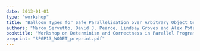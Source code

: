 ```yaml
---
date: 2013-01-01
type: "workshop"
title: "Balloon Types for Safe Parallelisation over Arbitrary Object Graphs"
authors: "Marco Servetto, David J. Pearce, Lindsay Groves and Alex Potanin"
booktitle: "Workshop on Determinism and Correctness in Parallel Programming (WODET)"
preprint: "SPGP13_WODET_preprint.pdf"
---
```


